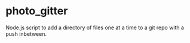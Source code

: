# photo_gitter
Node.js script to add a directory of files one at a time to a git repo with a push inbetween.

